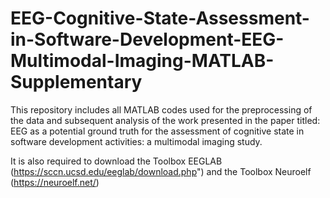 # EEG-Cognitive-State-Assessment-in-Software-Development-EEG-Multimodal-Imaging-MATLAB-Supplementary
This repository includes all  MATLAB codes used for the preprocessing of the data and subsequent analysis of the work presented in the paper titled: EEG as a potential ground truth for the assessment of cognitive state in software development activities: a multimodal imaging study.

It is also required to download the Toolbox EEGLAB (https://sccn.ucsd.edu/eeglab/download.php") and the Toolbox Neuroelf (https://neuroelf.net/)
